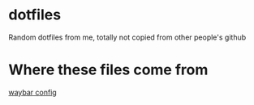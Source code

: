 # dotfiles
Random dotfiles from me, totally not copied from other people's github

# Where these files come from 
[waybar config](https://github.com/mverna27/dotfiles_OLD/tree/master/.config/waybar)

